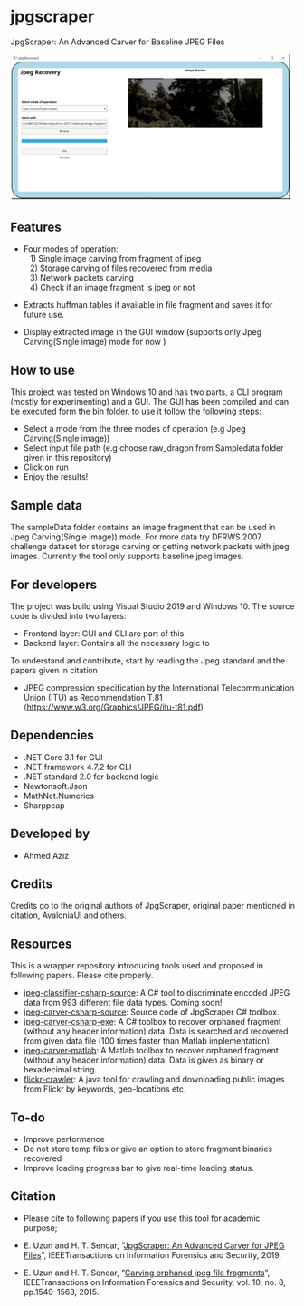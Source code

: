 
# jpgscraper
JpgScraper: An Advanced Carver for Baseline JPEG Files

<p align="center">
     <img alt="sampleGUIscreenshot" src="./images/SampleScreenshot.png" width="500">
</p>


## Features
* Four modes of operation:  </br>
&ensp; 1) Single image carving from fragment of jpeg <br />
&ensp; 2) Storage carving of files recovered from media <br />
&ensp; 3) Network packets carving <br />
&ensp; 4) Check if an image fragment is jpeg or not <br />

* Extracts huffman tables if available in file fragment and saves it for future use.

* Display extracted image in the GUI window (supports only Jpeg Carving(Single image) mode for now )

## How to use
This project was tested on Windows 10 and has two parts, a CLI program (mostly for experimenting) and a GUI. The GUI has been compiled and can be executed form the bin folder, to use it follow the following steps:
* Select a mode from the three modes of operation (e.g Jpeg Carving(Single image))
* Select input file path (e.g choose raw_dragon from Sampledata folder given in this repository)
* Click on run
* Enjoy the results!

## Sample data
The sampleData folder contains an image fragment that can be used in Jpeg Carving(Single image)) mode. For more data try DFRWS 2007 challenge dataset for storage carving or getting network packets with jpeg images. Currently the tool only supports baseline jpeg images.


## For developers
The project was build using Visual Studio 2019 and Windows 10.
The source code is divided into two layers:
* Frontend layer: GUI and CLI are part of this
* Backend layer: Contains all the necessary logic to 

To understand and contribute, start by reading the Jpeg standard and the papers given in citation
* JPEG compression specification by the International Telecommunication Union (ITU) as Recommendation T.81 (https://www.w3.org/Graphics/JPEG/itu-t81.pdf)


## Dependencies
* .NET Core 3.1 for GUI
* .NET framework 4.7.2 for CLI 
* .NET standard 2.0 for backend logic
* Newtonsoft.Json
* MathNet.Numerics
* Sharppcap


## Developed by
- Ahmed Aziz             <br />

## Credits
Credits go to the original authors of JpgScraper, original paper mentioned in citation, AvaloniaUI and others.

## Resources
This is a wrapper repository introducing tools used and proposed in following papers. Please cite properly.
* [jpeg-classifier-csharp-source](https://github.com/euzun/jpgscraper/tree/master/jpeg-classifier-csharp-source): A C# tool to discriminate encoded JPEG data from 993 different file data types. Coming soon!
* [jpeg-carver-csharp-source](https://github.com/euzun/jpgscraper/tree/master/jpeg-carver-csharp-source): Source code of JpgScraper C# toolbox.
* [jpeg-carver-csharp-exe](https://github.com/euzun/jpeg-carver-csharp): A C# toolbox to recover orphaned fragment (without any header information) data. Data is searched and recovered from given data file (100 times faster than Matlab implementation).
* [jpeg-carver-matlab](https://github.com/euzun/jpeg-carver-matlab): A Matlab toolbox to recover orphaned fragment (without any header information) data. Data is given as binary or hexadecimal string.
* [flickr-crawler](https://github.com/euzun/flickr-crawler): A java tool for crawling and downloading public images from Flickr by keywords, geo-locations etc.

## To-do
* Improve performance
* Do not store temp files or give an option to store fragment binaries recovered
* Improve loading progress bar to give real-time loading status.


## Citation
* Please cite to following papers if you use this tool for academic purpose;

* E. Uzun and H. T. Sencar, “[JpgScraper: An Advanced Carver for JPEG Files](https://doi.org/10.1109/TIFS.2019.2953382)”, IEEETransactions on Information Forensics and Security, 2019.

* E. Uzun and H. T. Sencar, “[Carving orphaned jpeg file fragments](https://www.researchgate.net/publication/275044127_Carving_Orphaned_JPEG_File_Fragments)”, IEEETransactions on Information Forensics and Security, vol. 10, no. 8, pp.1549–1563, 2015.
